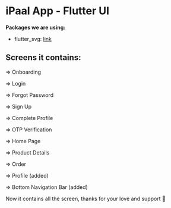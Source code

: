 # iPaal App - Flutter UI 

 



**Packages we are using:**

- flutter_svg: [link](https://pub.dev/packages/flutter_svg)






## Screens it contains:

=> Onboarding

=> Login

=> Forgot Password

=> Sign Up

=> Complete Profile

=> OTP Verification

=> Home Page

=> Product Details

=> Order

=> Profile (added)

=> Bottom Navigation Bar (added)

Now it contains all the screen, thanks for your love and support 🙏 


